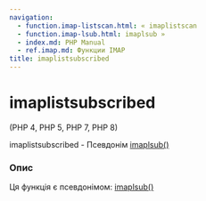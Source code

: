 ```yaml
---
navigation:
  - function.imap-listscan.html: « imaplistscan
  - function.imap-lsub.html: imaplsub »
  - index.md: PHP Manual
  - ref.imap.md: Функции IMAP
title: imaplistsubscribed
---
```

# imaplistsubscribed

(PHP 4, PHP 5, PHP 7, PHP 8)

imaplistsubscribed - Псевдонім [imaplsub()](function.imap-lsub.md)

### Опис

Ця функція є псевдонімом: [imaplsub()](function.imap-lsub.md)
